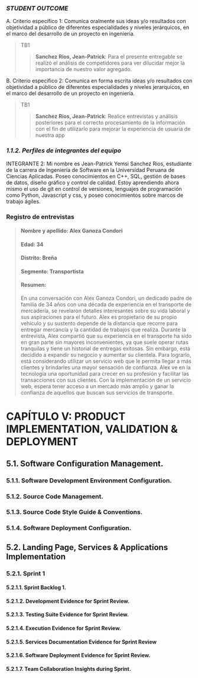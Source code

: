 ### *STUDENT OUTCOME*

A. Criterio específico 1: Comunica oralmente sus ideas y/o resultados con objetividad a público de diferentes especialidades y niveles jerárquicos, en el marco del desarrollo de un proyecto en ingeniería.

>TB1
>> **Sanchez Rios, Jean-Patrick**: Para el presente entregable se realizó el análisis de competidores para ver dilucidar mejor la importancia de nuestro valor agregado.

B. Criterio específico 2: Comunica en forma escrita ideas y/o resultados con objetividad a público de diferentes especialidades y niveles jerarquicos, en el marco del desarrollo de un proyecto en ingeniería.

>TB1
> >**Sanchez Rios, Jean-Patrick**: Realice entrevistas y análisis posteriores para el correcto procesamiento de la información con el fin de utilizarlo para mejorar la experiencia de usuaria de nuestra app

### *1.1.2. Perfiles de integrantes del equipo*

INTEGRANTE 2: Mi nombre es Jean-Patrick Yemsi Sanchez Rios, estudiante de la carrera de Ingeniería de Software en la Universidad Peruana de Ciencias Aplicadas. Poseo conocimientos en C++, SQL, gestión de bases de datos, diseño gráfico y control de calidad. Estoy aprendiendo ahora mismo el uso de git en control de versiones, lenguajes de programación como Python, Javascript y css, y poseo conocimientos sobre marcos de trabajo ágiles.


### Registro de entrevistas

> #### **Nombre y apellido:** Alex Ganoza Condori
> #### **Edad:** 34
> #### **Distrito:** Breña
> #### **Segmento:** Transportista
> #### **Resumen:**
>En una conversación con Alex Ganoza Condori, un dedicado padre de familia de 34 años con una década de experiencia en el transporte de mercadería, se revelaron detalles interesantes sobre su vida laboral y sus aspiraciones para el futuro. Alex es propietario de su propio vehículo y su sustento depende de la distancia que recorre para entregar mercancía y la cantidad de trabajos que realiza.
Durante la entrevista, Alex compartió que su experiencia en el transporte ha sido en gran parte sin mayores inconvenientes, ya que suele operar rutas tranquilas y tiene un historial de entregas exitosas. Sin embargo, está decidido a expandir su negocio y aumentar su clientela. Para lograrlo, está considerando utilizar un servicio web que le permita llegar a más clientes y brindarles una mayor sensación de confianza.
Alex ve en la tecnología una oportunidad para crecer en su profesión y facilitar las transacciones con sus clientes. Con la implementación de un servicio web, espera tener acceso a un mercado más amplio y ganar la confianza de aquellos que buscan sus servicios de transporte.
> >


# CAPÍTULO V: PRODUCT IMPLEMENTATION, VALIDATION & DEPLOYMENT
## 5.1. Software Configuration Management.
### 5.1.1. Software Development Environment Configuration.
### 5.1.2. Source Code Management.
### 5.1.3. Source Code Style Guide & Conventions.
### 5.1.4. Software Deployment Configuration.
## 5.2. Landing Page, Services & Applications Implementation
### 5.2.1. Sprint 1
#### 5.2.1.1. Sprint Backlog 1.
#### 5.2.1.2. Development Evidence for Sprint Review.
#### 5.2.1.3. Testing Suite Evidence for Sprint Review.
#### 5.2.1.4. Execution Evidence for Sprint Review.
#### 5.2.1.5. Services Documentation Evidence for Sprint Review
#### 5.2.1.6. Software Deployment Evidence for Sprint Review.
#### 5.2.1.7. Team Collaboration Insights during Sprint.
